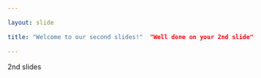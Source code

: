 ```yaml
---

layout: slide

title: "Welcome to our second slides!"  "Well done on your 2nd slide"

---
```


2nd slides
